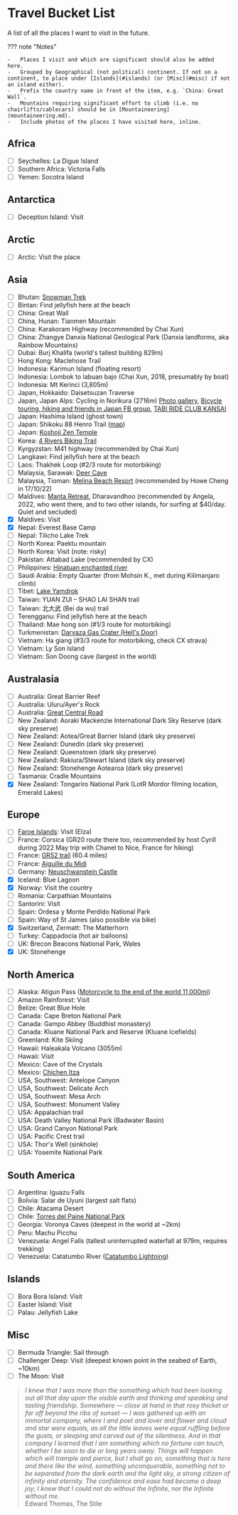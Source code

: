 # Travel Bucket List

A list of all the places I want to visit in the future.

??? note "Notes"

    -   Places I visit and which are significant should also be added here.
    -   Grouped by Geographical (not political) continent. If not on a continent, to place under [Islands](#islands) (or [Misc](#misc) if not an island either).
    -   Prefix the country name in front of the item, e.g. `China: Great Wall`.
    -   Mountains requiring significant effort to climb (i.e. no chairlifts/cablecars) should be in [Mountaineering](mountaineering.md).
    -   Include photos of the places I have visited here, inline.

## Africa

- [ ] Seychelles: La Digue Island
- [ ] Southern Africa: Victoria Falls
- [ ] Yemen: Socotra Island

## Antarctica

- [ ] Deception Island: Visit

## Arctic

- [ ] Arctic: Visit the place

## Asia

- [ ] Bhutan: [Snowman Trek][snowman-trek]
- [ ] Bintan: Find jellyfish here at the beach
- [ ] China: Great Wall
- [ ] China, Hunan: Tianmen Mountain
- [ ] China: Karakoram Highway (recommended by Chai Xun)
- [ ] China: Zhangye Danxia National Geological Park (Danxia landforms, aka Rainbow Mountains)
- [ ] Dubai: Burj Khalifa (world's tallest building 829m)
- [ ] Hong Kong: Maclehose Trail
- [ ] Indonesia: Karimun Island (floating resort)
- [ ] Indonesia: Lombok to labuan bajo (Chai Xun, 2018, presumably by boat)
- [ ] Indonesia: Mt Kerinci (3,805m)
- [ ] Japan, Hokkaido: Daisetsuzan Traverse
- [ ] Japan, Japan Alps: Cycling in Norikura (2716m) [Photo gallery][norikura-photo-gallery], [Bicycle touring, hiking and friends in Japan FB group][norikura-fb-group], [TABI RIDE CLUB KANSAI][tabi-ride-club]
- [ ] Japan: Hashima Island (ghost town)
- [ ] Japan: Shikoku 88 Henro Trail ([map][shikoku-henro-trail-map])
- [ ] Japan: [Koshoji Zen Temple][koshoji-zen-temple]
- [ ] Korea: [4 Rivers Biking Trail][korea-4-rivers-bike-trail]
- [ ] Kyrgyzstan: M41 highway (recommended by Chai Xun)
- [ ] Langkawi: Find jellyfish here at the beach
- [ ] Laos: Thakhek Loop (#2/3 route for motorbiking)
- [ ] Malaysia, Sarawak: [Deer Cave][deer-cave]
- [ ] Malaysia, Tioman: [Melina Beach Resort][melina-beach-resort] (recommended by Howe Cheng in 17/10/22)
- [ ] Maldives: [Manta Retreat][manta-retreat], Dharavandhoo (recommended by Angela, 2022, who went there, and to two other islands, for surfing at $40/day. Quiet and secluded)
- [x] Maldives: Visit
- [x] Nepal: Everest Base Camp
- [ ] Nepal: Tilicho Lake Trek
- [ ] North Korea: Paektu mountain
- [ ] North Korea: Visit (note: risky)
- [ ] Pakistan: Attabad Lake (recommended by CX)
- [ ] Philippines: [Hinatuan enchanted river][hinatuan-enchanted-river]
- [ ] Saudi Arabia: Empty Quarter (from Mohsin K., met during Kilimanjaro climb)
- [ ] Tibet: [Lake Yamdrok][lake-yamdrok]
- [ ] Taiwan: YUAN ZUI – SHAO LAI SHAN trail
- [ ] Taiwan: 北大武 (Bei da wu) trail
- [ ] Terengganu: Find jellyfish here at the beach
- [ ] Thailand: Mae hong son (#1/3 route for motorbiking)
- [ ] Turkmenistan: [Darvaza Gas Crater (Hell's Door)][darvaza-gas-crater]
- [ ] Vietnam: Ha giang (#3/3 route for motorbiking, check CX strava)
- [ ] Vietnam: Ly Son Island
- [ ] Vietnam: Son Doong cave (largest in the world)

## Australasia

- [ ] Australia: Great Barrier Reef
- [ ] Australia: Uluru/Ayer's Rock
- [ ] Australia: [Great Central Road]
- [ ] New Zealand: Aoraki Mackenzie International Dark Sky Reserve (dark sky preserve)
- [ ] New Zealand: Aotea/Great Barrier Island (dark sky preserve)
- [ ] New Zealand: Dunedin (dark sky preserve)
- [ ] New Zealand: Queenstown (dark sky preserve)
- [ ] New Zealand: Rakiura/Stewart Island (dark sky preserve)
- [ ] New Zealand: Stonehenge Aotearoa (dark sky preserve)
- [ ] Tasmania: Cradle Mountains
- [x] New Zealand: Tongariro National Park (LotR Mordor filming location, Emerald Lakes)

## Europe

- [ ] [Faroe Islands][faroe-islands]: Visit (Elza)
- [ ] France: Corsica (GR20 route there too, recommended by host Cyrill during 2022 May trip with Chanel to Nice, France for hiking)
- [ ] France: [GR52 trail][gr52-trail] (60.4 miles)
- [ ] France: [Aiguille du Midi][aiguille-du-midi]
- [ ] Germany: [Neuschwanstein Castle][neuschwanstein-castle]
- [x] Iceland: Blue Lagoon
- [x] Norway: Visit the country
- [ ] Romania: Carpathian Mountains
- [ ] Santorini: Visit
- [ ] Spain: Ordesa y Monte Perdido National Park
- [ ] Spain: Way of St James (also possible via bike)
- [x] Switzerland, Zermatt: The Matterhorn
- [ ] Turkey: Cappadocia (hot air balloons)
- [ ] UK: Brecon Beacons National Park, Wales
- [x] UK: Stonehenge

## North America

- [ ] Alaska: Atigun Pass ([Motorcycle to the end of the world 11,000mi][atigun-pass-motorcycle])
- [ ] Amazon Rainforest: Visit
- [ ] Belize: Great Blue Hole
- [ ] Canada: Cape Breton National Park
- [ ] Canada: Gampo Abbey (Buddhist monastery)
- [ ] Canada: Kluane National Park and Reserve (Kluane Icefields)
- [ ] Greenland: Kite Skiing
- [ ] Hawaii: Haleakala Volcano (3055m)
- [ ] Hawaii: Visit
- [ ] Mexico: Cave of the Crystals
- [ ] Mexico: [Chichen Itza][chichen-itza]
- [ ] USA, Southwest: Antelope Canyon
- [ ] USA, Southwest: Delicate Arch
- [ ] USA, Southwest: Mesa Arch
- [ ] USA, Southwest: Monument Valley
- [ ] USA: Appalachian trail
- [ ] USA: Death Valley National Park (Badwater Basin)
- [ ] USA: Grand Canyon National Park
- [ ] USA: Pacific Crest trail
- [ ] USA: Thor's Well (sinkhole)
- [ ] USA: Yosemite National Park

## South America

- [ ] Argentina: Iguazu Falls
- [ ] Bolivia: Salar de Uyuni (largest salt flats)
- [ ] Chile: Atacama Desert
- [ ] Chile: [Torres del Paine National Park][torres-del-paine]
- [ ] Georgia: Voronya Caves (deepest in the world at ~2km)
- [ ] Peru: Machu Picchu
- [ ] Venezuela: Angel Falls (tallest uninterrupted waterfall at 979m, requires trekking)
- [ ] Venezuela: Catatumbo River ([Catatumbo Lightning][catatumbo-lightning])

## Islands

- [ ] Bora Bora Island: Visit
- [ ] Easter Island: Visit
- [ ] Palau: Jellyfish Lake

## Misc

- [ ] Bermuda Triangle: Sail through
- [ ] Challenger Deep: Visit (deepest known point in the seabed of Earth, ~10km)
- [ ] The Moon: Visit

> _I knew that I was more than the something which had been looking out all that day upon the visible earth and thinking and speaking and tasting friendship. Somewhere — close at hand in that rosy thicket or far off beyond the ribs of sunset — I was gathered up with an immortal company, where I and poet and lover and flower and cloud and star were equals, as all the little leaves were equal ruffling before the gusts, or sleeping and carved out of the silentness. And in that company I learned that I am something which no fortune can touch, whether I be soon to die or long years away. Things will happen which will trample and pierce, but I shall go on, something that is here and there like the wind, something unconquerable, something not to be separated from the dark earth and the light sky, a strong citizen of infinity and eternity. The confidence and ease had become a deep joy; I knew that I could not do without the Infinite, nor the Infinite without me._ <br/> Edward Thomas, The Stile

[chichen-itza]: https://en.wikipedia.org/wiki/Chichen_Itza
[torres-del-paine]: https://torresdelpaine.com/en/
[catatumbo-lightning]: https://en.wikipedia.org/wiki/Catatumbo_lightning
[aiguille-du-midi]: https://www.montblancnaturalresort.com/en/aiguille-du-midi
[neuschwanstein-castle]: https://www.neuschwanstein.de/englisch/tourist/
[darvaza-gas-crater]: https://en.wikipedia.org/wiki/Darvaza_gas_crater
[lake-yamdrok]: https://en.wikipedia.org/wiki/Yamdrok_Lake
[hinatuan-enchanted-river]: https://en.wikipedia.org/wiki/Hinatuan_Enchanted_River
[manta-retreat]: https://maps.app.goo.gl/BoLfKbrpeCs93JTVA
[melina-beach-resort]: http://www.melinabeachresort.com/
[deer-cave]: https://en.wikipedia.org/wiki/Deer_Cave
[koshoji-zen-temple]: https://www.uji-koushouji.jp/en/
[shikoku-henro-trail-map]: https://goo.gl/maps/9kVejaXqGLE7eh537
[norikura-photo-gallery]: http://tabiride.club/20190525-26/
[norikura-fb-group]: https://www.facebook.com/groups/alt.2600
[tabi-ride-club]: http://tabiride.club/
[snowman-trek]: https://en.wikipedia.org/wiki/Snowman_Trek
[korea-4-rivers-bike-trail]: https://bikerentalkorea.kr/pages/the-4-rivers-path
[gr52-trail]: https://happilyevertravels.com/hike-gr52-trail/
[faroe-islands]: https://en.wikipedia.org/wiki/Faroe_Islands
[atigun-pass-motorcycle]: https://imgur.com/a/J7kZJ
[Great Central Road]: https://en.wikipedia.org/wiki/Great_Central_Road
